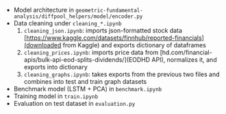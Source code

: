  - Model architecture in ``geometric-fundamental-analysis/diffpool_helpers/model/encoder.py``
 - Data cleaning under ``cleaning_*.ipynb``
   1. ``cleaning_json.ipynb``: imports json-formatted stock data [https://www.kaggle.com/datasets/finnhub/reported-financials](downloaded from Kaggle) and exports dictionary of dataframes
   2. ``cleaning_prices.ipynb``: imports price data from [hd.com/financial-apis/bulk-api-eod-splits-dividends/](EODHD API), normalizes it, and exports into dictionary
   3. ``cleaning_graphs.ipynb``: takes exports from the previous two files and combines into test and train graph datasets
 - Benchmark model (LSTM + PCA) in ``benchmark.ipynb``
 - Training model in ``train.ipynb``
 - Evaluation on test dataset in ``evaluation.py``
